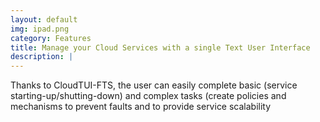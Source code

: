 ```yaml
---
layout: default
img: ipad.png
category: Features
title: Manage your Cloud Services with a single Text User Interface
description: |
---
```

  Thanks to CloudTUI-FTS, the user can easily complete basic  (service starting-up/shutting-down) and complex tasks (create policies and mechanisms to 
  prevent faults and to provide service scalability
